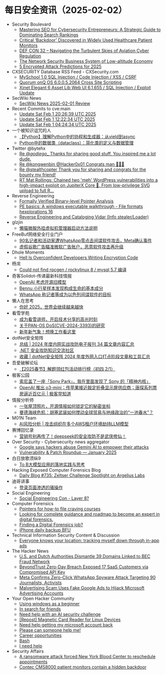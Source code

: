 # 每日安全资讯（2025-02-02）

- Security Boulevard
  - [Mastering SEO for Cybersecurity Entrepreneurs: A Strategic Guide to Dominating Search Rankings](https://securityboulevard.com/2025/02/mastering-seo-for-cybersecurity-entrepreneurs-a-strategic-guide-to-dominating-search-rankings/)
  - [Critical ‘Backdoor’ Discovered in Widely Used Healthcare Patient Monitors](https://securityboulevard.com/2025/02/critical-backdoor-discovered-in-widely-used-healthcare-patient-monitors/)
  - [DEF CON 32 – Navigating the Turbulent Skies of Aviation Cyber Regulation](https://securityboulevard.com/2025/02/def-con-32-navigating-the-turbulent-skies-of-aviation-cyber-regulation/)
  - [The Network Security Business System of Low-altitude Economy](https://securityboulevard.com/2025/02/the-network-security-business-system-of-low-altitude-economy/)
  - [5 Encrypted Attack Predictions for 2025](https://securityboulevard.com/2025/02/5-encrypted-attack-predictions-for-2025/)
- CXSECURITY Database RSS Feed - CXSecurity.com
  - [MySchool 1.0 SQL Injection / Code Injection / XSS / CSRF](https://cxsecurity.com/issue/WLB-2025020003)
  - [Quorum onQ OS 6.0.0.5.2064 Cross Site Scripting](https://cxsecurity.com/issue/WLB-2025020002)
  - [Xinet Elegant 6 Asset Lib Web UI 6.1.655  / SQL Injection / Exploit Update](https://cxsecurity.com/issue/WLB-2025020001)
- SecWiki News
  - [SecWiki News 2025-02-01 Review](http://www.sec-wiki.com/?2025-02-01)
- Recent Commits to cve:main
  - [Update Sat Feb  1 20:26:39 UTC 2025](https://github.com/trickest/cve/commit/8762f3f58de4551c97168dde18c7e266ced38a8e)
  - [Update Sat Feb  1 12:22:34 UTC 2025](https://github.com/trickest/cve/commit/2eae26b3af16158a5777acd6222b88b72a623860)
  - [Update Sat Feb  1 04:24:34 UTC 2025](https://github.com/trickest/cve/commit/7de9e18e5f8ae22f5eb7a3004c105a16620b2176)
- 一个被知识诅咒的人
  - [【Python】理解Python中的协程和生成器：从yield到async](https://blog.csdn.net/nokiaguy/article/details/145412058)
  - [Python中的数据类（dataclass）：简化类的定义与数据管理](https://blog.csdn.net/nokiaguy/article/details/145412051)
- Twitter @bytehx
  - [Re @_godiego__ Thanks for sharing good stuff. You inspired me a lot dude.](https://x.com/bytehx343/status/1885732198948765886)
  - [Re @kongwenbin @Hacker0x01 Congrats man 🎉🎉🎉](https://x.com/bytehx343/status/1885732031868637343)
  - [Re @stealthcopter Thank you for sharing and congrats for the bounty my friend!](https://x.com/bytehx343/status/1885622934997467535)
  - [RT Mat Rollings: Chained two 'meh' WordPress vulnerabilities into a high-impact exploit on JupiterX Core 👾. From low-privilege SVG upload to full R...](https://x.com/bytehx343/status/1885622856140369997)
- Reverse Engineering
  - [Formally Verified Binary-level Pointer Analysis](https://www.reddit.com/r/ReverseEngineering/comments/1ifeeay/formally_verified_binarylevel_pointer_analysis/)
  - [PE basics: A windows executable walkthrough - File formats hexplorations 16](https://www.reddit.com/r/ReverseEngineering/comments/1ifjwuw/pe_basics_a_windows_executable_walkthrough_file/)
  - [Reverse Engineering and Cataloging Vidar (Info stealer/Loader)](https://www.reddit.com/r/ReverseEngineering/comments/1ifair6/reverse_engineering_and_cataloging_vidar_info/)
- glzjin
  - [懒猫微服外挂虚拟机管理器启动方法说明](https://www.zhaoj.in/read-9046.html)
- FreeBuf网络安全行业门户
  - [90名记者和活动家遭WhatsApp零点击间谍软件攻击，Meta确认事件](https://www.freebuf.com/news/421009.html)
  - [虚假谷歌广告瞄准微软广告账户，恶意软件攻击再升级](https://www.freebuf.com/articles/web/421008.html)
- Dhole Moments
  - [Hell Is Overconfident Developers Writing Encryption Code](https://soatok.blog/2025/01/31/hell-is-overconfident-developers-writing-encryption-code/)
- 杨龙
  - [Could not find rpcgen / rockylinux 8 / mysql 5.7 编译](https://www.yanglong.pro/could-not-find-rpcgen-rockylinux-8/)
- 奇客Solidot–传递最新科技情报
  - [OpenAI 考虑开源旧模型](https://www.solidot.org/story?sid=80459)
  - [Bennu 小行星样本发现构成生命的基本成分](https://www.solidot.org/story?sid=80458)
  - [WhatsApp 称记者等成为以色列间谍软件的目标](https://www.solidot.org/story?sid=80457)
- 懒人在思考
  - [你好 2025，世界会继续越来越快](https://mp.weixin.qq.com/s?__biz=MzA3NTEzMTUwNA==&mid=2651081669&idx=1&sn=aa0b77b261c5fe6e6c4784263302e03f&chksm=8485d4dab3f25dcc6c72bc871f2c82bb91346cc258daa86cf4d931e657135ec686fead183589&scene=58&subscene=0#rd)
- 看雪学苑
  - [成为看雪讲师，开启技术分享的高光时刻](https://mp.weixin.qq.com/s?__biz=MjM5NTc2MDYxMw==&mid=2458589300&idx=1&sn=5bc3ab9031d8c5a62d14e0fc0189cf4f&chksm=b18c28fe86fba1e830bdfaaa3dad1ea3f45cb278603db9b29f7f82a13061c29d3fad34ffb90a&scene=58&subscene=0#rd)
  - [关于PAN-OS DoS(CVE-2024-3393)的研究](https://mp.weixin.qq.com/s?__biz=MjM5NTc2MDYxMw==&mid=2458589300&idx=2&sn=e9f874ab1024ce5d7a8a2a424b891a7f&chksm=b18c28fe86fba1e8336887843dd4ab08afa58ca810f485f7a4efd1b50cb9fd256fc84de3faef&scene=58&subscene=0#rd)
  - [新年新气象！想换工作看这里](https://mp.weixin.qq.com/s?__biz=MjM5NTc2MDYxMw==&mid=2458589300&idx=3&sn=9f27f3668d0461ba4776901f8b44fc8d&chksm=b18c28fe86fba1e8dd2d842e7865bb85275949ce91d8343b184e67d31116e265167a799346d9&scene=58&subscene=0#rd)
- dotNet安全矩阵
  - [总结 | 2024 年度内网实战攻防电子报刊 34 篇文章内容汇总](https://mp.weixin.qq.com/s?__biz=MzUyOTc3NTQ5MA==&mid=2247498632&idx=1&sn=681e983fa35bb19e0904831b335d7e0f&chksm=fa595565cd2edc73d886f41d9397e163f030a12a60338c2df1d0c1a99313c34cdcf453aa5fea&scene=58&subscene=0#rd)
  - [.NET 安全攻防知识交流社区](https://mp.weixin.qq.com/s?__biz=MzUyOTc3NTQ5MA==&mid=2247498632&idx=2&sn=6855593bf81f6d589c2562c3edaa601f&chksm=fa595565cd2edc735c22d1d43d28bf31a8043c2ff0206e4a1fad46e91c47f503b969c34ad67c&scene=58&subscene=0#rd)
  - [收藏 | dotNet安全矩阵 2024 年度外网入口打点阶段文章和工具汇总](https://mp.weixin.qq.com/s?__biz=MzUyOTc3NTQ5MA==&mid=2247498632&idx=3&sn=66a759fa72b074482a993bee88e6bd92&chksm=fa595565cd2edc732b090dd7e2e465cab66aa723f707fa97061db95641beb2e9080ebe414db5&scene=58&subscene=0#rd)
- 吾爱破解论坛
  - [【2025春节】解题领红包活动排行榜（初四 2/1）](https://mp.weixin.qq.com/s?__biz=MjM5Mjc3MDM2Mw==&mid=2651141665&idx=1&sn=cf29ecaf3b5e2954cc5cb4b91fcef39f&chksm=bd50a6758a272f63660c32ba0c3ecc6a4c6d0036e2c3311ac5a9642e041e64846a8b2d665c2a&scene=58&subscene=0#rd)
- 极客公园
  - [索尼盖了一座「Sony Park」，我在里面发现了 Sony 的「精神内核」](https://mp.weixin.qq.com/s?__biz=MTMwNDMwODQ0MQ==&mid=2653073083&idx=1&sn=d126353a3135b021c1f8fd8c0e66f61a&chksm=7e57d30d49205a1b3b0befa1b468d85f278e27b8b85d28714b4d63e42c6985ec0391686a33a3&scene=58&subscene=0#rd)
  - [OpenAI 推出 o3-mini；传苹果接近敲定折叠显示屏供应商；唐探系列票房逼近百亿元 | 极客早知道](https://mp.weixin.qq.com/s?__biz=MTMwNDMwODQ0MQ==&mid=2653073082&idx=1&sn=260c62fbf5a7f5143c5f9484f5f7f354&chksm=7e57d30c49205a1a5ee41aba5d469ec4863035eca62673386b175198c0eea17bbbf6e73b3c3b&scene=58&subscene=0#rd)
- 情报分析师
  - [一张屋顶照片，开源情报如何锁定它的秘密坐标](https://mp.weixin.qq.com/s?__biz=MzA3Mjc1MTkwOA==&mid=2650559421&idx=1&sn=553b9a49e14e867a2da952e98f64e056&chksm=87117df6b066f4e02b4a6876e54d720ee170450d1c395ffe0105d0706fe5d6ab74379e4b352c&scene=58&subscene=0#rd)
  - [曼德海峡危机：胡塞武装如何搅动全球贸易与地缘政治的“一池春水”？](https://mp.weixin.qq.com/s?__biz=MzA3Mjc1MTkwOA==&mid=2650559421&idx=2&sn=da3d637f045dd6b7a31208d6a3090c6e&chksm=87117df6b066f4e0fb09af9b07d9ca4bba5438966830e0fa0eefe10d061d66df93c7333cd85f&scene=58&subscene=0#rd)
- M01N Team
  - [AI风险分析 | 攻击组织在多个AWS租户环境劫持LLM模型](https://mp.weixin.qq.com/s?__biz=MzkyMTI0NjA3OA==&mid=2247494056&idx=1&sn=4e236c890b1530189931881acd81dc9b&chksm=c18429b9f6f3a0af3f80e1754671e55d82a71e47ec29f9272b4b4a098b2589be1f97125f789e&scene=58&subscene=0#rd)
- 赛博回忆录
  - [营销号别再传了！deepseek的安全攻防不是武侠修仙！](https://mp.weixin.qq.com/s?__biz=MzIxNDAyNjQwNg==&mid=2456099384&idx=1&sn=1878da953490a6aa39caed770ad1406f&chksm=803c6bf1b74be2e79fd3f7765e200a46d7360ef282b340a87ee2f73c4d2519b92edab928cbc9&scene=58&subscene=0#rd)
- Over Security - Cybersecurity news aggregator
  - [Google says hackers abuse Gemini AI to empower their attacks](https://www.bleepingcomputer.com/news/security/google-says-hackers-abuse-gemini-ai-to-empower-their-attacks/)
  - [Vulnerability & Patch Roundup — January 2025](https://blog.sucuri.net/2025/01/vulnerability-patch-roundup-january-2025.html)
- 白日放歌须纵9
  - [To B大模型应用的落地实践与思考](https://mp.weixin.qq.com/s?__biz=MzIzNjAyODE0NQ==&mid=2247483940&idx=1&sn=6c82ca97527b253a09315b3787c555cd&chksm=e8df6bbadfa8e2ac5f5a8238794a3b3afbde91740bcb757a8b7741b6e1f5bbe26d34de694639&scene=58&subscene=0#rd)
- Hacking Exposed Computer Forensics Blog
  - [Daily Blog #735: Zeltser Challenge Spotlight on Argelius Labs](https://www.hecfblog.com/2025/01/daily-blog-735-zeltser-challenge.html)
- 迪哥讲事
  - [登录页面渗透的骚操作](https://mp.weixin.qq.com/s?__biz=MzIzMTIzNTM0MA==&mid=2247497000&idx=1&sn=75f5108d220ca6e274950e535e153016&chksm=e8a5ff4bdfd2765d6726120c344006dbddab0e8a7885d8c2dc52909cf0cef093765cbf0161e2&scene=58&subscene=0#rd)
- Social Engineering
  - [Social Engineering Con - Layer 8?](https://www.reddit.com/r/SocialEngineering/comments/1if8m7n/social_engineering_con_layer_8/)
- Computer Forensics
  - [Pointers for how-to file craving courses](https://www.reddit.com/r/computerforensics/comments/1ifj53x/pointers_for_howto_file_craving_courses/)
  - [Looking for complete guidance and roadmap to become an expert in digital forensics.](https://www.reddit.com/r/computerforensics/comments/1ifitvw/looking_for_complete_guidance_and_roadmap_to/)
  - [Finding a Digital Forensics job?](https://www.reddit.com/r/computerforensics/comments/1if2p5r/finding_a_digital_forensics_job/)
  - [iPhone daily backup BFU](https://www.reddit.com/r/computerforensics/comments/1iewy9p/iphone_daily_backup_bfu/)
- Technical Information Security Content & Discussion
  - [Everyone knows your location: tracking myself down through in-app ads](https://www.reddit.com/r/netsec/comments/1if344u/everyone_knows_your_location_tracking_myself_down/)
- The Hacker News
  - [U.S. and Dutch Authorities Dismantle 39 Domains Linked to BEC Fraud Network](https://thehackernews.com/2025/02/us-and-dutch-authorities-dismantle-39.html)
  - [BeyondTrust Zero-Day Breach Exposed 17 SaaS Customers via Compromised API Key](https://thehackernews.com/2025/02/beyondtrust-zero-day-breach-exposes-17.html)
  - [Meta Confirms Zero-Click WhatsApp Spyware Attack Targeting 90 Journalists, Activists](https://thehackernews.com/2025/02/meta-confirms-zero-click-whatsapp.html)
  - [Malvertising Scam Uses Fake Google Ads to Hijack Microsoft Advertising Accounts](https://thehackernews.com/2025/02/malvertising-scam-uses-fake-google-ads.html)
- Your Open Hacker Community
  - [Using windows as a beginner](https://www.reddit.com/r/HowToHack/comments/1ifjgf3/using_windows_as_a_beginner/)
  - [In search for friends](https://www.reddit.com/r/HowToHack/comments/1iewofv/in_search_for_friends/)
  - [Need help with an AI security challenge](https://www.reddit.com/r/HowToHack/comments/1if4g8x/need_help_with_an_ai_security_challenge/)
  - [[Repost] Magnetic Card Reader for Linux Devices](https://www.reddit.com/r/HowToHack/comments/1ifgf3x/repost_magnetic_card_reader_for_linux_devices/)
  - [Need help getting my microsoft account back](https://www.reddit.com/r/HowToHack/comments/1if68fl/need_help_getting_my_microsoft_account_back/)
  - [Please can someone help me!](https://www.reddit.com/r/HowToHack/comments/1if6zdm/please_can_someone_help_me/)
  - [Career opportunities](https://www.reddit.com/r/HowToHack/comments/1iex9k8/career_opportunities/)
  - [Bash](https://www.reddit.com/r/HowToHack/comments/1ievtjc/bash/)
  - [I need help](https://www.reddit.com/r/HowToHack/comments/1ieuef3/i_need_help/)
- Security Affairs
  - [A ransomware attack forced New York Blood Center to reschedule appointments](https://securityaffairs.com/173702/cyber-crime/new-york-blood-center-faced-ransomware-attack.html)
  - [Contec CMS8000 patient monitors contain a hidden backdoor](https://securityaffairs.com/173694/security/cisa-fda-warned-hidden-backdoor-in-contec-cms8000.html)
